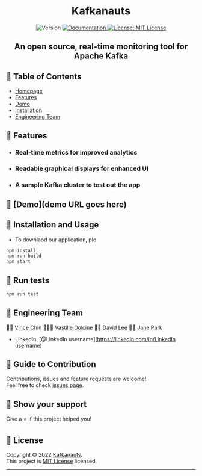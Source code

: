 <h1 align="center"><strong>Kafkanauts</strong></h1>
<p align="center">
  <img alt="Version" src="https://img.shields.io/badge/version-0.1.0-blue.svg?cacheSeconds=2592000" />
  <a href="project documentation URL goes here" target="_blank">
    <img alt="Documentation" src="https://img.shields.io/badge/documentation-yes-brightgreen.svg" />
  </a>
  <a href="https://github.com/oslabs-beta/dangernoodle/blob/dev/LICENSE" target="_blank">
    <img alt="License: MIT License" src="https://img.shields.io/badge/License-MIT License-yellow.svg" />
  </a>
</p>

<h2 align="center"><strong>An open source, real-time monitoring tool for Apache Kafka</strong></h2>

## 🚀 Table of Contents

* [Homepage](https://main.d2u7o0j59k7bmo.amplifyapp.com/)
* [Features](#features)
* [Demo](#demo)
* [Installation](#installation)
* [Engineering Team](#kafkanauts-engineering-team)

## 🚀 Features
* ### Real-time metrics for improved analytics
* ### Readable graphical displays for enhanced UI
* ### A sample Kafka cluster to test out the app

## 🚀 [Demo](demo URL goes here)

## 🚀 Installation and Usage
- To downlaod our application, ple 

```sh
npm install
npm run build
npm start

```

## 🚀 Run tests

```sh
npm run test
```

## 🚀 Engineering Team

👨‍🚀 [Vince Chin](https://github.com/Vince2c) 👩🏿‍🚀 [Vastille Dolcine](https://github.com/vdolcine) 
👨‍🚀 [David Lee](https://github.com/davidlee7731) 👩‍🚀 [Jane Park](https://github.com/janesunpark)

* LinkedIn: [@LinkedIn username](https://linkedin.com/in/LinkedIn username)

## 🚀 Guide to Contribution

Contributions, issues and feature requests are welcome!<br />Feel free to check [issues page](https://github.com/oslabs-beta/dangernoodle/issues). 

## 🚀 Show your support

Give a ⭐ if this project helped you!

## 📝 License

Copyright © 2022 [Kafkanauts](https://github.com/oslabs-beta/dangernoodle).<br />
This project is [MIT License](https://github.com/oslabs-beta/dangernoodle/blob/dev/LICENSE) licensed.

***
